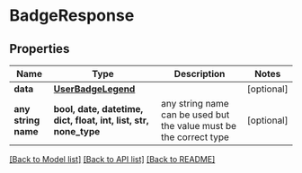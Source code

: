 # BadgeResponse


## Properties
Name | Type | Description | Notes
------------ | ------------- | ------------- | -------------
**data** | [**UserBadgeLegend**](UserBadgeLegend.md) |  | [optional] 
**any string name** | **bool, date, datetime, dict, float, int, list, str, none_type** | any string name can be used but the value must be the correct type | [optional]

[[Back to Model list]](../README.md#documentation-for-models) [[Back to API list]](../README.md#documentation-for-api-endpoints) [[Back to README]](../README.md)


